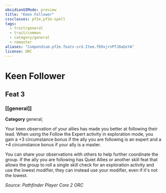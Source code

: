 ```yaml
---
obsidianUIMode: preview
title: "Keen Follower"
cssclasses: pf2e,pf2e-spell
tags:
  - trait/general
  - trait/common
  - category/general
  - remaster
aliases: "Compendium.pf2e.feats-srd.Item.fD9xjrnPfJ8aQxYA"
license: ORC
---
```

# Keen Follower
## Feat 3
### [[general]]

**Category** general; 




Your keen observation of your allies has made you better at following their lead. When using the Follow the Expert activity in exploration mode, you gain a +3 circumstance bonus if the ally you are following is an expert and a +4 circumstance bonus if your ally is a master.

You can share your observations with others to help further coordinate the group. If the ally you are following has Quiet Allies or another skill feat that allows the group to roll a single skill check for an exploration activity and use the lowest modifier, they can instead use your modifier, even if it's not the lowest.

*Source: Pathfinder Player Core 2*
*ORC*